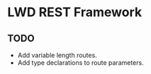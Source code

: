# LWD REST Framework
## TODO
- Add variable length routes.
- Add type declarations to route parameters.
